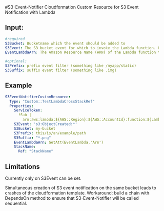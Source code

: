 #S3-Event-Notifier
Cloudformation Custom Resource for S3 Event Notification with Lambda

## Input:
``` yaml
#required
S3Bucket: Bucketname which the event should be added to 
S3Event: The S3 bucket event for which to invoke the Lambda function. For more information, see Supported Event Types in the Amazon Simple Storage Service Developer Guide.
EventLambdaArn: The Amazon Resource Name (ARN) of the Lambda function that Amazon S3 invokes when the specified event type occurs.             

#optional:
S3Prefix: prefix event filter (something like /myapp/static)
S3Suffix: suffix event filter (something like .img)

```

## Example

```yaml
S3EventNotifierCustomResource: 
  Type: "Custom::TestLambdaCrossStackRef"
  Properties: 
    ServiceToken:
      !Sub |
        arn:aws:lambda:${AWS::Region}:${AWS::AccountId}:function:${LambdaFunctionName}
    S3Event: 's3:ObjectCreated:*'
    S3Bucket: my-bucket
    S3Prefix: this/is/an/example/path
    S3Suffix: "*.png"
    EventLambdaArn: GetAtt(EventLambda,'Arn')
    StackName: 
      Ref: "StackName"      
```

## Limitations

Currently only on S3Event can be set.

Simultaneous creation of S3 event notification on the same bucket leads to crashes of the cloudformation template.
Workaround: build a chain with DependsOn method to ensure that S3-Event-Notifier will be called sequential.